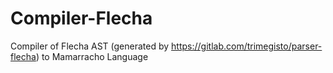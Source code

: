# Compiler-Flecha

Compiler of Flecha AST (generated by https://gitlab.com/trimegisto/parser-flecha) to Mamarracho Language